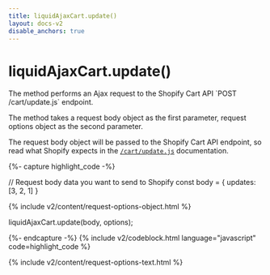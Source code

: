 ```yaml
---
title: liquidAjaxCart.update() 
layout: docs-v2
disable_anchors: true
---
```


# liquidAjaxCart.update()

<p class="lead" markdown="1">
The method performs an Ajax request to the Shopify Cart API `POST /cart/update.js` endpoint.
</p>

The method takes a request body object as the first parameter, request options object as the second parameter.

The request body object will be passed to the Shopify Cart API endpoint,
so read what Shopify expects in the [`/cart/update.js`](https://shopify.dev/docs/api/ajax/reference/cart#post-locale-cart-update-js) documentation.

{%- capture highlight_code -%}

// Request body data you want to send to Shopify
const body = {
  updates: [3, 2, 1]
}

{% include v2/content/request-options-object.html %}

liquidAjaxCart.update(body, options);

{%- endcapture -%}
{% include v2/codeblock.html language="javascript" code=highlight_code %}

{% include v2/content/request-options-text.html %}
